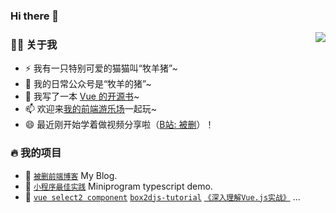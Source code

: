 ### Hi there 👋

<!--
**godbasin/godbasin** is a ✨ _special_ ✨ repository because its `README.md` (this file) appears on your GitHub profile.

Here are some ideas to get you started:

- 🔭 I’m currently working on ...
- 🌱 I’m currently learning ...
- 👯 I’m looking to collaborate on ...
- 🤔 I’m looking for help with ...
- 💬 Ask me about ...
- 📫 How to reach me: ...
- 😄 Pronouns: ...
- ⚡ Fun fact: ...
-->
<img align="right" src="https://github-readme-stats.vercel.app/api?username=godbasin&show_icons=true&count_private=true&hide_border=true&cache_seconds=1900"/>

### 👨‍🚒 关于我

- ⚡ 我有一只特别可爱的猫猫叫“牧羊猪”~
- 🤔 我的日常公众号是“牧羊的猪”~
- 💬 我写了一本 [Vue 的开源书](https://godbasin.github.io/vue-ebook/)~
- 📫 欢迎来[我的前端游乐场](https://godbasin.github.io/front-end-playground/)一起玩~
- 😄 最近刚开始学着做视频分享啦（[B站: 被删](https://space.bilibili.com/42233366)）！

### 🔥 我的项目

- 🔰 [`被删前端博客`](https://github.com/godbasin/godbasin.github.io) My Blog.
- 🌱 [`小程序最佳实践`](https://github.com/godbasin/wxapp-typescript-demo) Miniprogram typescript demo.
- 📃 [`vue select2 component`](https://github.com/godbasin/vue-select2) [`box2djs-tutorial`](https://github.com/godbasin/box2djs-tutorial) [`《深入理解Vue.js实战》`](https://github.com/godbasin/vue-ebook)  ...
